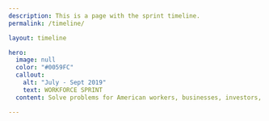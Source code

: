```yaml
---
description: This is a page with the sprint timeline.
permalink: /timeline/

layout: timeline

hero:
  image: null
  color: "#0059FC"
  callout:
    alt: "July - Sept 2019"
    text: WORKFORCE SPRINT
  content: Solve problems for American workers, businesses, investors, and communities by catalyzing cross-sector collaboration

---
```

<!--
## Section one

This is some [content](https://18f.gsa.gov/).

### Section two

This is some more [content](javascript:void(0);).

#### Section three

This is some more [content](#).

##### Section four

This is some more [content](https://18f.gsa.gov/).

###### Section five

This is some more [content](https://18f.gsa.gov/).

###### Section six

This is some more [content](https://18f.gsa.gov/). -->
